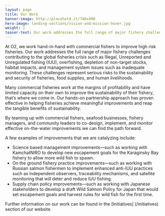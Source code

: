 ```yaml
---
layout: page 
title: Our Work
banner-image: http://placehold.it/740x490
hero-image: landing-sections/vision-and-mission-hover.jpg
weight: 1
teaser-text: Our work addresses the full range of major fishery challenges contributing to the global fisheries crisis such as Illegal, Unreported and Unregulated fishing (IUU), overfishing, depletion of non-target stocks, habitat impacts, and management system issues such as inadequate monitoring.
---
```

At O2, we work hand-in-hand with commercial fishers to improve high risk fisheries. Our work addresses the full range of major fishery challenges contributing to the global fisheries crisis such as Illegal, Unreported and Unregulated fishing (IUU), overfishing, depletion of non-target stocks, habitat impacts, and management system issues such as inadequate monitoring. These challenges represent serious risks to the sustainability and security of fisheries, food supplies, and human livelihoods.  

Many commercial fisheries work at the margins of profitability and have limited capacity on their own to improve the sustainability of their fishery, that’s where we come in. Our hands-on partnership approach has proven effective in helping fisheries achieve meaningful improvements and reap the tangible benefits of sustainability.

By teaming up with commercial fishers, seafood businesses, fishery managers, and community leaders to co-design, implement, and monitor effective on-the-water improvements we can find the path forward.

A few examples of improvements that we are catalyzing include:

* Science based management improvements—such as working with KamchatNIRO to develop new escapement goals for the Karaginsky Bay fishery to allow more wild fish to spawn.
* On the ground fishery practice improvements—such as working with Russian salmon fishermen to implement enhanced anti-IUU practices such as independent observers, traceability mechanisms, and satellite monitoring that will deter and reduce IUU fishing.
* Supply chain policy improvements—such as working with Japanese stakeholders to develop a draft Wild Salmon Policy for Japan that would set escapement goals and harvest rules for wild fish for the first time.

Further information on our work can be found in the [Initiatives] (/initiatives) section of our website.
